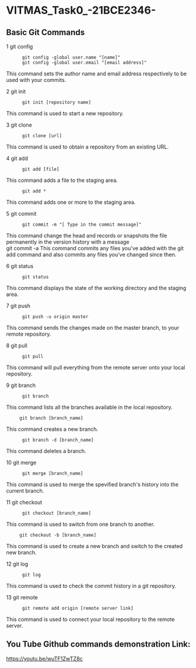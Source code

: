 # VITMAS_Task0_-21BCE2346-
## Basic Git Commands

1 git config

          git config -global user.name "[name]"
          git config -global user.email "[email address]"
This command sets the author name and email address respectively to be used with your commits.


2 git init

          git init [repository name]
This command is used to start a new repository.


3 git clone
          
          git clone [url]
This command is used to obtain a repository from an existing URL.


4 git add

          git add [file]
This command adds a file to the staging area.
          
          git add *
This command adds one or more to the staging area.


5 git commit

          git commit -m "[ Type in the commit message]"
This command change the head and records or snapshots the file permanently in the version history with a message         
          git commit -a
This command commits any files you've added with the git add command and also commits any files you've changed since then.


6 git status 

          git status
This command displays the state of the working directory and the staging area.


7 git push 

          git push -u origin master
This command sends the changes made on the master branch, to your remote repository.

8 git pull
  
          git pull
This command will pull everything from the remote server onto your local repository.

9 git branch
   
          git branch
This command lists all the branches available in the local repository.
         
         git branch [branch_name]
This command creates a new branch.
          
          git branch -d [branch_name]
This command deletes a branch.

10 git merge 

          git merge [branch_name]
This command is used to merge the spevified branch's history into the current branch.

11 git checkout

          git checkout [branch_name]
This command is used to switch from one branch to another.
         
         git checkout -b [branch_name]
This command is used to create a new branch and switch to the created new branch.

12 git log

          git log
This command is used to check the commit history in a git repository.

13 git remote
 
          git remote add origin [remote server link]
This command is used to connect your local repository to the remote server.
## You Tube Github commands demonstration Link:
https://youtu.be/wuTF1ZwTZ8c
